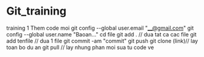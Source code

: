 # Git_training
training 1
Them code moi
git config --global user.email "__@gmail.com"
git config --global user.name "Baoan..."
cd file
git add . // dua tat ca cac file 
git add tenfile // dua 1 file
git commit -am "commit"
git push
git clone (link)// lay toan bo du an
git pull // lay nhung phan moi sua tu code ve

